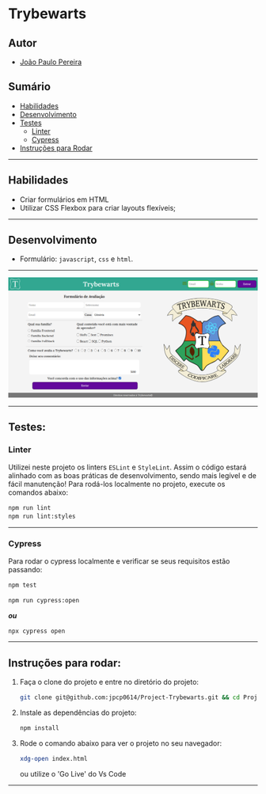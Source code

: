 # Trybewarts

## Autor
- [João Paulo Pereira](https://github.com/jpcp0614)

## Sumário

- [Habilidades](#habilidades)
- [Desenvolvimento](#desenvolvimento)
- [Testes](#testes)
  - [Linter](#linter)
  - [Cypress](#cypress)
- [Instruções para Rodar](#instuções-para-rodar)

---

## Habilidades

- Criar formulários em HTML
- Utilizar CSS Flexbox para criar layouts flexíveis;
---

## Desenvolvimento

- Formulário: `javascript`, `css` e `html`.

---

![trybewarts](./trybewarts.png)

---
## Testes:

### Linter

Utilizei neste projeto os linters `ESLint` e `StyleLint`.
Assim o código estará alinhado com as boas práticas de desenvolvimento, sendo mais legível
e de fácil manutenção! Para rodá-los localmente no projeto, execute os comandos abaixo:

```bash
npm run lint
npm run lint:styles
```
---

### Cypress

Para rodar o cypress localmente e verificar se seus requisitos estão passando:

```bash
npm test
```

```bash
npm run cypress:open
```

***ou***

```bash
npx cypress open
```
---
## Instruções para rodar:

1. Faça o clone do projeto e entre no diretório do projeto:
	```bash
	git clone git@github.com:jpcp0614/Project-Trybewarts.git && cd Project-Trybewarts
	```

2. Instale as dependências do projeto:
	```bash
	npm install
	```

3. Rode o comando abaixo para ver o projeto no seu navegador:
	```bash
	xdg-open index.html
	```
	ou utilize o 'Go Live' do Vs Code
---

